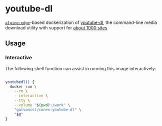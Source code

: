 # youtube-dl

[`alpine:edge`](https://hub.docker.com/_/alpine/)-based dockerization of [youtube-dl](https://ytdl-org.github.io/youtube-dl/), the command-line media download utility with support for [about 1000 sites](https://ytdl-org.github.io/youtube-dl/supportedsites.html)

## Usage

### Interactive

The following shell function can assist in running this image interactively:

```sh

youtubedl() {
  docker run \
    --rm \
    --interactive \
    --tty \
    --volume "$(pwd):/work" \
    "galvanist/conex:youtube-dl" \
    "$@"
}

```
